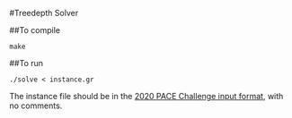 #Treedepth Solver

##To compile

`make`

##To run

`./solve < instance.gr`

The instance file should be in the [2020 PACE Challenge input format](https://pacechallenge.org/2020/td/),
with no comments.

